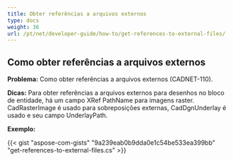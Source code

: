 ```yaml
---
title: Obter referências a arquivos externos
type: docs
weight: 36
url: /pt/net/developer-guide/how-to/get-references-to-external-files/
---
```


## **Como obter referências a arquivos externos**

**Problema:** Como obter referências a arquivos externos (CADNET-110).

**Dicas:** Para obter referências a arquivos externos para desenhos no bloco de entidade, há um campo XRef PathName para imagens raster. CadRasterImage é usado para sobreposições externas, CadDgnUnderlay é usado e seu campo UnderlayPath.

**Exemplo:**

{{< gist "aspose-com-gists" "9a239eab0b9dda0e1c54be533ea399bb" "get-references-to-external-files.cs" >}}
